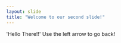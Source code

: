 ```yaml
---
layout: slide
title: "Welcome to our second slide!"
---
```

'Hello There!!'
Use the left arrow to go back!
